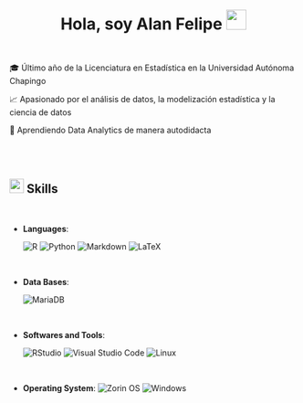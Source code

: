 <h1 align="center"><b>Hola, soy Alan Felipe </b><img src="https://media.giphy.com/media/hvRJCLFzcasrR4ia7z/giphy.gif" width="35"></h1>
<br>

🎓 Último año de la Licenciatura en Estadística en la Universidad Autónoma Chapingo

📈 Apasionado por el análisis de datos, la modelización estadística y la ciencia de datos

🧠 Aprendiendo Data Analytics de manera autodidacta

<br><br>

## <img src="https://media2.giphy.com/media/QssGEmpkyEOhBCb7e1/giphy.gif?cid=ecf05e47a0n3gi1bfqntqmob8g9aid1oyj2wr3ds3mg700bl&rid=giphy.gif" width ="25"><b> Skills</b>
<br>

<p align="center">

- **Languages**:

    ![R](https://img.shields.io/badge/r-%23276DC3.svg?style=for-the-badge&logo=r&logoColor=white)
    ![Python](https://img.shields.io/badge/Python%20-%2314354C.svg?style=for-the-badge&logo=python&logoColor=white)
    ![Markdown](https://img.shields.io/badge/markdown-%23000000.svg?style=for-the-badge&logo=markdown&logoColor=white)
    ![LaTeX](https://img.shields.io/badge/latex-%23008080.svg?style=for-the-badge&logo=latex&logoColor=white)

<br>

- **Data Bases**:

    ![MariaDB](https://img.shields.io/badge/MariaDB-003545?style=for-the-badge&logo=mariadb&logoColor=white)
    
<br>

- **Softwares and Tools**:

    ![RStudio](https://img.shields.io/badge/RStudio-4285F4?style=for-the-badge&logo=rstudio&logoColor=white)
    ![Visual Studio Code](https://img.shields.io/badge/Visual%20Studio%20Code-0078d7.svg?style=for-the-badge&logo=visual-studio-code&logoColor=white)
    ![Linux](https://img.shields.io/badge/Linux-FCC624?style=for-the-badge&logo=linux&logoColor=black) 

<br>

- **Operating System**:
  ![Zorin OS](https://img.shields.io/badge/-Zorin%20OS-%2310AAEB?style=for-the-badge&logo=zorin&logoColor=white)
  ![Windows](https://img.shields.io/badge/Windows-0078D6?style=for-the-badge&logo=windows&logoColor=white)
